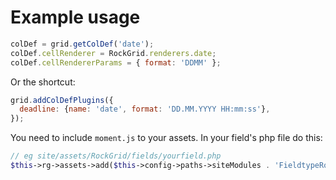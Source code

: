 # Example usage

```js
colDef = grid.getColDef('date');
colDef.cellRenderer = RockGrid.renderers.date;
colDef.cellRendererParams = { format: 'DDMM' };
```

Or the shortcut:

```js
grid.addColDefPlugins({
  deadline: {name: 'date', format: 'DD.MM.YYYY HH:mm:ss'},
});
```

You need to include `moment.js` to your assets. In your field's php file do this:
```php
// eg site/assets/RockGrid/fields/yourfield.php
$this->rg->assets->add($this->config->paths->siteModules . 'FieldtypeRockGrid/lib/moment.min.js');
```